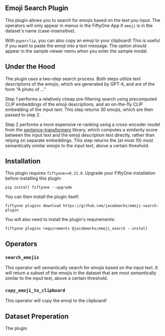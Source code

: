 ## Emoji Search Plugin

This plugin allows you to search for emojis based on the text you input. The
operators will only appear in menus in the FiftyOne App if `emoji` is in the
dataset's name (case-insensitive).

With `pyperclip`, you can also copy an emoji to your clipboard! This is useful
if you want to paste the emoji into a text message. The option should appear in
the sample viewer menu when you enter the sample modal.

## Under the Hood

The plugin uses a two-step search process. Both steps utilize text descriptions
of the emojis, which are generated by GPT-4, and are of the form "A photo of ..."

Step 1 performs a relatively cheap pre-filtering search using precomputed CLIP
embeddings of the emoji descriptions, and an on-the-fly CLIP embedding of the
input text. This step returns 30 emojis, which are then passed to step 2.

Step 2 performs a more expensive re-ranking using a cross-encoder model from
the [sentence-transformers](https://www.sbert.net/) library, which computes
a similarity score between the input text and the emoji description text
directly, rather than relying on separate embeddings. This step returns the
(at most 10) most semantically similar emojis to the input text, above a certain
threshold.

## Installation

This plugin requires `fiftyone>=0.23.0`. Upgrade your FiftyOne installation
before installing this plugin:

```shell
pip install fiftyone --upgrade
```

You can then install the plugin itself:

```shell
fiftyone plugins download https://github.com/jacobmarks/emoji-search-plugin
```

You will also need to install the plugin's requirements:

```shell
fiftyone plugins requirements @jacobmarks/emoji_search --install
```

## Operators

### `search_emojis`

This operator will semantically search for emojis based on the input text. It
will return a subset of the emojis in the dataset that are most semantically
similar to the input text, above a certain threshold.

### `copy_emoji_to_clipboard`

This operator will copy the emoji to the clipboard!

## Dataset Preperation

The plugin
